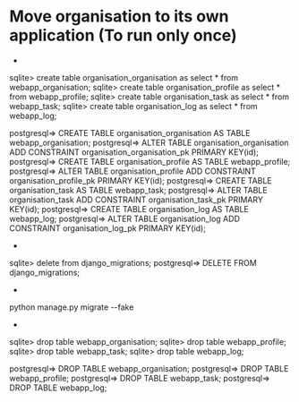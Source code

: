 # Move organisation to its own application (To run only once)
- 
sqlite> create table organisation_organisation as select * from webapp_organisation;
sqlite> create table organisation_profile as select * from webapp_profile;
sqlite> create table organisation_task as select * from webapp_task;
sqlite> create table organisation_log as select * from webapp_log;

postgresql=> CREATE TABLE organisation_organisation AS TABLE webapp_organisation;
postgresql=> ALTER TABLE organisation_organisation ADD CONSTRAINT organisation_organisation_pk PRIMARY KEY(id);
postgresql=> CREATE TABLE organisation_profile AS TABLE webapp_profile;
postgresql=> ALTER TABLE organisation_profile ADD CONSTRAINT organisation_profile_pk PRIMARY KEY(id);
postgresql=> CREATE TABLE organisation_task AS TABLE webapp_task;
postgresql=> ALTER TABLE organisation_task ADD CONSTRAINT organisation_task_pk PRIMARY KEY(id);
postgresql=> CREATE TABLE organisation_log AS TABLE webapp_log;
postgresql=> ALTER TABLE organisation_log ADD CONSTRAINT organisation_log_pk PRIMARY KEY(id);

- 
sqlite> delete from django_migrations;
postgresql=> DELETE FROM django_migrations;

-
python manage.py migrate --fake

-
sqlite> drop table webapp_organisation;
sqlite> drop table webapp_profile;
sqlite> drop table webapp_task;
sqlite> drop table webapp_log;

postgresql=> DROP TABLE webapp_organisation;
postgresql=> DROP TABLE webapp_profile;
postgresql=> DROP TABLE webapp_task;
postgresql=> DROP TABLE webapp_log;